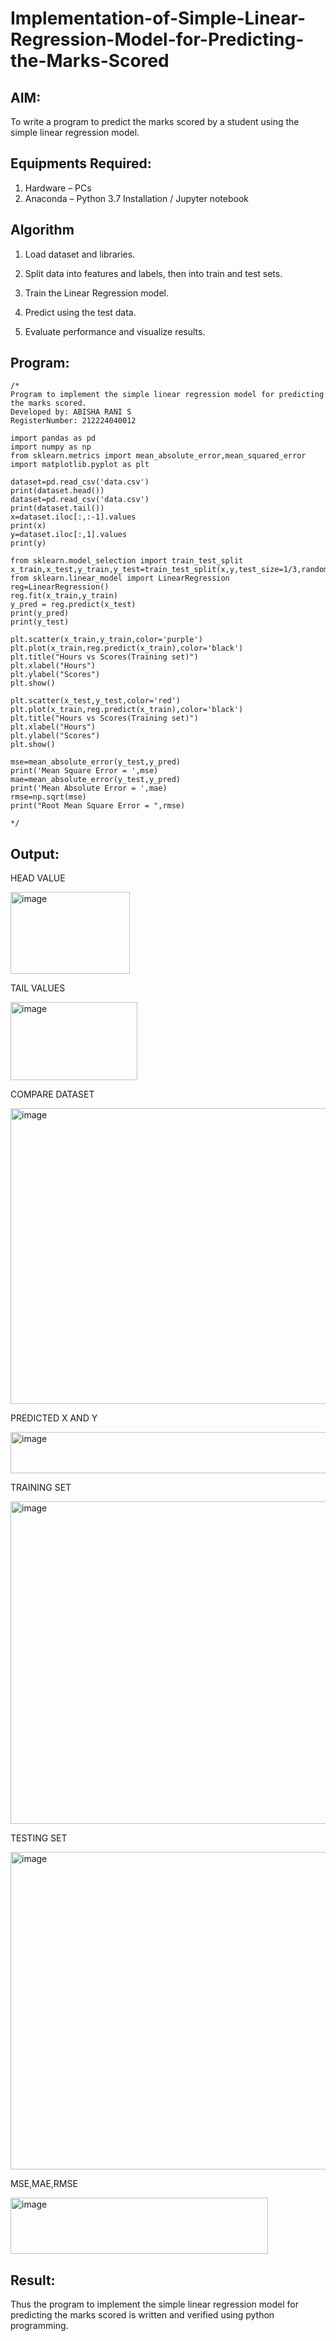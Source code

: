 # Implementation-of-Simple-Linear-Regression-Model-for-Predicting-the-Marks-Scored

## AIM:
To write a program to predict the marks scored by a student using the simple linear regression model.

## Equipments Required:
1. Hardware – PCs
2. Anaconda – Python 3.7 Installation / Jupyter notebook

## Algorithm

1. Load dataset and libraries.

2. Split data into features and labels, then into train and test sets.

3. Train the Linear Regression model.

4. Predict using the test data.

5. Evaluate performance and visualize results. 

## Program:
```
/*
Program to implement the simple linear regression model for predicting the marks scored.
Developed by: ABISHA RANI S
RegisterNumber: 212224040012

import pandas as pd
import numpy as np
from sklearn.metrics import mean_absolute_error,mean_squared_error
import matplotlib.pyplot as plt

dataset=pd.read_csv('data.csv')
print(dataset.head())
dataset=pd.read_csv('data.csv')
print(dataset.tail())
x=dataset.iloc[:,:-1].values
print(x)
y=dataset.iloc[:,1].values
print(y)

from sklearn.model_selection import train_test_split
x_train,x_test,y_train,y_test=train_test_split(x,y,test_size=1/3,random_state=0)
from sklearn.linear_model import LinearRegression
reg=LinearRegression()
reg.fit(x_train,y_train)
y_pred = reg.predict(x_test)
print(y_pred)
print(y_test)

plt.scatter(x_train,y_train,color='purple')
plt.plot(x_train,reg.predict(x_train),color='black')
plt.title("Hours vs Scores(Training set)")
plt.xlabel("Hours")
plt.ylabel("Scores")
plt.show()

plt.scatter(x_test,y_test,color='red')
plt.plot(x_train,reg.predict(x_train),color='black')
plt.title("Hours vs Scores(Training set)")
plt.xlabel("Hours")
plt.ylabel("Scores")
plt.show()

mse=mean_absolute_error(y_test,y_pred)
print('Mean Square Error = ',mse)
mae=mean_absolute_error(y_test,y_pred)
print('Mean Absolute Error = ',mae)
rmse=np.sqrt(mse)
print("Root Mean Square Error = ",rmse)
 
*/
```

## Output:

HEAD VALUE

<img width="191" height="131" alt="image" src="https://github.com/user-attachments/assets/3f7b203c-a3ae-485d-b119-290ac23e3c9d" />

TAIL VALUES

<img width="203" height="125" alt="image" src="https://github.com/user-attachments/assets/beefde4d-6867-4db3-9573-bd7fa16b3518" />

COMPARE DATASET

<img width="588" height="473" alt="image" src="https://github.com/user-attachments/assets/9c5af3a1-13e4-44a4-a7f6-93595d42065a" />

PREDICTED X AND Y

<img width="650" height="66" alt="image" src="https://github.com/user-attachments/assets/abab3d61-3e85-4b74-9e30-c387aae9436c" />

TRAINING SET

<img width="640" height="516" alt="image" src="https://github.com/user-attachments/assets/cb666f04-8940-4b11-bce3-76ad4e4a22f1" />

TESTING SET

<img width="625" height="508" alt="image" src="https://github.com/user-attachments/assets/7c51c2ab-1f99-4294-ad21-d0d8022dd609" />

MSE,MAE,RMSE

<img width="412" height="90" alt="image" src="https://github.com/user-attachments/assets/02d59599-ae32-49e7-89fc-754b5e5dfb8f" />


## Result:
Thus the program to implement the simple linear regression model for predicting the marks scored is written and verified using python programming.
